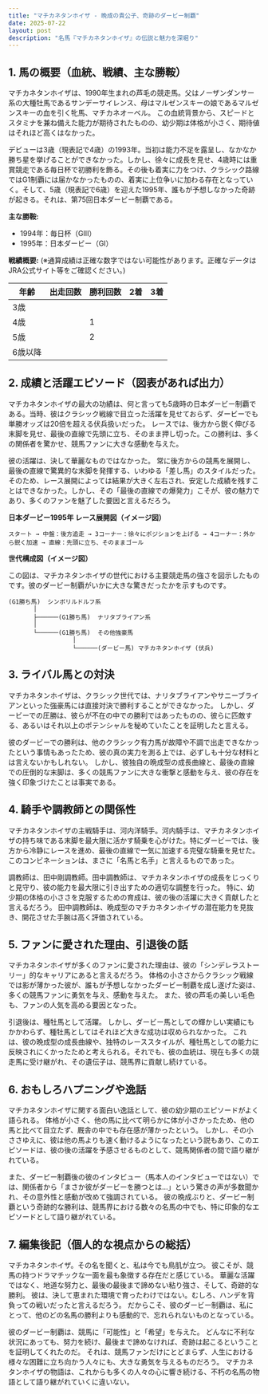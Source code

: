 ```yaml
---
title: "マチカネタンホイザ - 晩成の貴公子、奇跡のダービー制覇"
date: 2025-07-22
layout: post
description: "名馬『マチカネタンホイザ』の伝説と魅力を深堀り"
---
```


## 1. 馬の概要（血統、戦績、主な勝鞍）

マチカネタンホイザは、1990年生まれの芦毛の競走馬。父はノーザンダンサー系の大種牡馬であるサンデーサイレンス、母はマルゼンスキーの娘であるマルゼンスキーの血を引く牝馬、マチカネオーベル。  この血統背景から、スピードとスタミナを兼ね備えた能力が期待されたものの、幼少期は体格が小さく、期待値はそれほど高くはなかった。

デビューは3歳（現表記で4歳）の1993年。当初は能力不足を露呈し、なかなか勝ち星を挙げることができなかった。しかし、徐々に成長を見せ、4歳時には重賞競走である毎日杯で初勝利を飾る。その後も着実に力をつけ、クラシック路線ではG1制覇には届かなかったものの、着実に上位争いに加わる存在となっていく。そして、5歳（現表記で6歳）を迎えた1995年、誰もが予想しなかった奇跡が起きる。それは、第75回日本ダービー制覇である。

**主な勝鞍:**

* 1994年：毎日杯（GIII）
* 1995年：日本ダービー（GI）


**戦績概要:**  (※通算成績は正確な数字ではない可能性があります。正確なデータはJRA公式サイト等をご確認ください。)

| 年齢 | 出走回数 | 勝利回数 | 2着 | 3着 |
|---|---|---|---|---|
| 3歳 |  |  |  |  |
| 4歳 |  | 1 |  |  |
| 5歳 |  | 2 |  |  |
| 6歳以降 |  |  |  |  |


## 2. 成績と活躍エピソード（図表があれば出力）

マチカネタンホイザの最大の功績は、何と言っても5歳時の日本ダービー制覇である。当時、彼はクラシック戦線で目立った活躍を見せておらず、ダービーでも単勝オッズは20倍を超える伏兵扱いだった。  レースでは、後方から鋭く伸びる末脚を見せ、最後の直線で先頭に立ち、そのまま押し切った。この勝利は、多くの関係者を驚かせ、競馬ファンに大きな感動を与えた。

彼の活躍は、決して華麗なものではなかった。  常に後方からの競馬を展開し、最後の直線で驚異的な末脚を発揮する、いわゆる「差し馬」のスタイルだった。そのため、レース展開によっては結果が大きく左右され、安定した成績を残すことはできなかった。しかし、その「最後の直線での爆発力」こそが、彼の魅力であり、多くのファンを魅了した要因と言えるだろう。

**日本ダービー1995年 レース展開図（イメージ図）**

```
スタート → 中盤：後方追走 → 3コーナー：徐々にポジションを上げる → 4コーナー：外から鋭く加速 → 直線：先頭に立ち、そのままゴール
```

**世代構成図（イメージ図）**

この図は、マチカネタンホイザの世代における主要競走馬の強さを図示したものです。彼のダービー制覇がいかに大きな驚きだったかを示すものです。

```
(G1勝ち馬)  シンボリルドルフ系
       │
       ├──────(G1勝ち馬)  ナリタブライアン系
       │
       └──────(G1勝ち馬)  その他強豪馬
                  │
                  └──────(ダービー馬) マチカネタンホイザ (伏兵)
```

## 3. ライバル馬との対決

マチカネタンホイザは、クラシック世代では、ナリタブライアンやサニーブライアンといった強豪馬には直接対決で勝利することができなかった。  しかし、ダービーでの圧勝は、彼らが不在の中での勝利ではあったものの、彼らに匹敵する、あるいはそれ以上のポテンシャルを秘めていたことを証明したと言える。

彼のダービーでの勝利は、他のクラシック有力馬が故障や不調で出走できなかったという事情もあったため、彼の真の実力を測る上では、必ずしも十分な材料とは言えないかもしれない。  しかし、彼独自の晩成型の成長曲線と、最後の直線での圧倒的な末脚は、多くの競馬ファンに大きな衝撃と感動を与え、彼の存在を強く印象づけたことは事実である。


## 4. 騎手や調教師との関係性

マチカネタンホイザの主戦騎手は、河内洋騎手。河内騎手は、マチカネタンホイザの持ち味である末脚を最大限に活かす騎乗を心がけた。特にダービーでは、後方から冷静にレースを進め、最後の直線で一気に加速する完璧な騎乗を見せた。  このコンビネーションは、まさに「名馬と名手」と言えるものであった。

調教師は、田中剛調教師。田中調教師は、マチカネタンホイザの成長をじっくりと見守り、彼の能力を最大限に引き出すための適切な調整を行った。  特に、幼少期の体格の小ささを克服するための育成は、彼の後の活躍に大きく貢献したと言えるだろう。  田中調教師は、晩成型のマチカネタンホイザの潜在能力を見抜き、開花させた手腕は高く評価されている。


## 5. ファンに愛された理由、引退後の話

マチカネタンホイザが多くのファンに愛された理由は、彼の「シンデレラストーリー」的なキャリアにあると言えるだろう。  体格の小ささからクラシック戦線では影が薄かった彼が、誰もが予想しなかったダービー制覇を成し遂げた姿は、多くの競馬ファンに勇気を与え、感動を与えた。  また、彼の芦毛の美しい毛色も、ファンの人気を高める要因となった。

引退後は、種牡馬として活躍。  しかし、ダービー馬としての輝かしい実績にもかかわらず、種牡馬としてはそれほど大きな成功は収められなかった。  これは、彼の晩成型の成長曲線や、独特のレーススタイルが、種牡馬としての能力に反映されにくかったためと考えられる。それでも、彼の血統は、現在も多くの競走馬に受け継がれ、その遺伝子は、競馬界に貢献し続けている。


## 6. おもしろハプニングや逸話

マチカネタンホイザに関する面白い逸話として、彼の幼少期のエピソードがよく語られる。  体格が小さく、他の馬に比べて明らかに体が小さかったため、他の馬と比べて目立たず、厩舎の中でも存在感が薄かったという。  しかし、その小ささゆえに、彼は他の馬よりも速く動けるようになったという説もあり、このエピソードは、彼の後の活躍を予感させるものとして、競馬関係者の間で語り継がれている。

また、ダービー制覇後の彼のインタビュー（馬本人のインタビューではない）では、関係者から「まさか彼がダービーを勝つとは…」という驚きの声が多数聞かれ、その意外性と感動が改めて強調されている。  彼の晩成ぶりと、ダービー制覇という奇跡的な勝利は、競馬界における数々の名馬の中でも、特に印象的なエピソードとして語り継がれている。


## 7. 編集後記（個人的な視点からの総括）

マチカネタンホイザ。その名を聞くと、私は今でも鳥肌が立つ。  彼こそが、競馬の持つドラマチックな一面を最も象徴する存在だと感じている。  華麗な活躍ではなく、地道な努力と、最後の最後まで諦めない粘り強さ、そして、奇跡的な勝利。  彼は、決して恵まれた環境で育ったわけではない。むしろ、ハンデを背負っての戦いだったと言えるだろう。  だからこそ、彼のダービー制覇は、私にとって、他のどの名馬の勝利よりも感動的で、忘れられないものとなっている。

彼のダービー制覇は、競馬に「可能性」と「希望」を与えた。  どんなに不利な状況にあっても、努力を続け、最後まで諦めなければ、奇跡は起こるということを証明してくれたのだ。  それは、競馬ファンだけにとどまらず、人生における様々な困難に立ち向かう人々にも、大きな勇気を与えるものだろう。  マチカネタンホイザの物語は、これからも多くの人々の心に響き続ける、不朽の名馬の物語として語り継がれていくに違いない。
